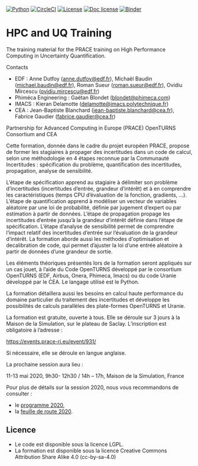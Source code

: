 [![Python](https://img.shields.io/badge/python-3.7-blue.svg)](
    https://python.org)
[![CircleCI](https://circleci.com/gh/mbaudin47/hpcuqtraining.svg?style=svg)](
    https://circleci.com/gh/mbaudin47/hpcuqtraining)
[![License](https://img.shields.io/github/license/mbaudin47/hpcuqtraining)](
    https://opensource.org/licenses/lgpl-license)
[![Doc license](https://img.shields.io/badge/Doc%20Licence-CC--BY--SA--4.0-orange)](https://github.com/mbaudin47/hpcuqtraining/blob/master/LICENSE-doc-cc-by-sa-4.0.txt)
[![Binder](https://mybinder.org/badge_logo.svg)](
    https://mybinder.org/v2/gh/mbaudin47/hpcuqtraining/master?filepath=2020/Scripts/Calibration/Exercice-calage-bayesien-Chaboche.ipynb)

# HPC and UQ Training 

The training material for the PRACE training on High Performance Computing in Uncertainty Quantification.

Contacts
 - EDF : Anne Dutfoy (anne.dutfoy@edf.fr), Michaël Baudin (michael.baudin@edf.fr), Roman Sueur (roman.sueur@edf.fr), Ovidiu Mircescu (ovidiu.mircescu@edf.fr)
 - Phiméca Engineering : Gaëtan Blondet (blondet@phimeca.com)
 - IMACS : Kieran Delamotte (delamotte@imacs.polytechnique.fr)
 - CEA : Jean-Baptiste Blanchard (jean-baptiste.blanchard@cea.fr), Fabrice Gaudier (fabrice.gaudier@cea.fr)

Partnership for Advanced Computing in Europe (PRACE)
OpenTURNS  Consortium and CEA

Cette formation, donnée dans le cadre du projet européen PRACE, propose de former les stagiaires à propager des incertitudes dans un code de calcul, selon une méthodologie en 4 étapes reconnue par la Communauté Incertitudes : spécification du problème, quantification des incertitudes, propagation, analyse de sensibilité. 

L’étape de spécification apprend au stagiaire à délimiter son problème d’incertitudes (incertitudes d’entrée, grandeur d’intérêt) et à en comprendre les caractéristiques (temps CPU d’évaluation de la fonction, gradients, …). L’étape de quantification apprend à modéliser un vecteur de variables aléatoire par une loi de probabilité, définie par jugement d’expert ou par estimation à partir de données. L’étape de propagation propage les incertitudes d’entrée jusqu’à la grandeur d’intérêt définie dans l’étape de spécification. L’étape d’analyse de sensibilité permet de comprendre l’impact relatif des incertitudes d’entrée sur l’évaluation de la grandeur d’intérêt. 
La formation aborde aussi les méthodes d'optimisation et decalibration de code, qui permet d’ajuster la loi d’une entrée aléatoire à partir de données d’une grandeur de sortie.

Les éléments théoriques présentés lors de la formation seront appliqués sur un cas jouet, à l’aide du Code OpenTURNS développé par le consortium OpenTURNS (EDF, Airbus, Onera, Phimeca, Imacs) ou du code Uranie développé par le CEA. Le langage utilisé est le Python.

La formation détaillera aussi les besoins en calcul haute performance du domaine particulier du traitement des incertitudes et développe les possibilités de calculs parallèles des plate-formes OpenTURNS et Uranie.

La formation est gratuite, ouverte à tous. Elle se déroule sur 3 jours à la Maison de la Simulation, sur le plateau de Saclay. L’inscription est obligatoire à l’adresse :

https://events.prace-ri.eu/event/931/

Si nécessaire, elle se déroule en langue anglaise.

La prochaine session aura lieu :

11-13 mai 2020, 9h30- 12h30 / 14h – 17h, Maison de la Simulation, France

[programme 2020]: https://github.com/mbaudin47/hpcuqtraining/blob/master/2020/Programme/ProgrammePRACE_HPC_Uncertainty_2020.odt
[feuille de route 2020]: https://github.com/mbaudin47/hpcuqtraining/blob/master/2020/Training-2020-Roadmap.rst

Pour plus de détails sur la session 2020, nous vous recommandons de consulter :

* le [programme 2020],
* la [feuille de route 2020].

## Licence

* Le code est disponible sous la licence LGPL.
* La formation est disponible sous la licence 
Creative Commons Attribution Share Alike 4.0 (cc-by-sa-4.0)

